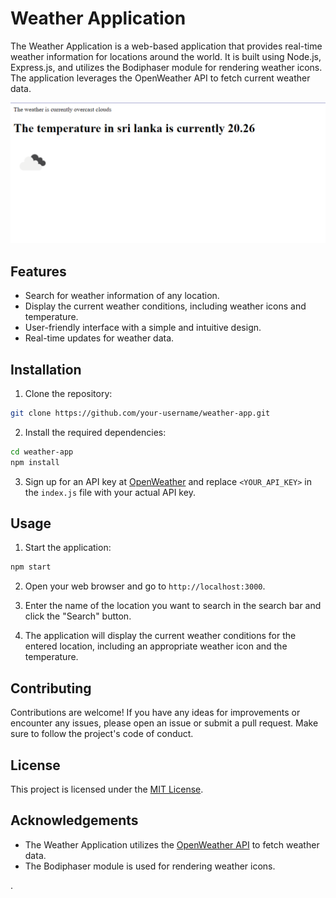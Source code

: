 

# Weather Application

The Weather Application is a web-based application that provides real-time weather information for locations around the world. It is built using Node.js, Express.js, and utilizes the Bodiphaser module for rendering weather icons. The application leverages the OpenWeather API to fetch current weather data.

![Weather Application Screenshot](screenshot.png)

## Features

- Search for weather information of any location.
- Display the current weather conditions, including weather icons and temperature.
- User-friendly interface with a simple and intuitive design.
- Real-time updates for weather data.

## Installation

1. Clone the repository:

```bash
git clone https://github.com/your-username/weather-app.git
```

2. Install the required dependencies:

```bash
cd weather-app
npm install
```

3. Sign up for an API key at [OpenWeather](https://openweathermap.org/) and replace `<YOUR_API_KEY>` in the `index.js` file with your actual API key.

## Usage

1. Start the application:

```bash
npm start
```

2. Open your web browser and go to `http://localhost:3000`.

3. Enter the name of the location you want to search in the search bar and click the "Search" button.

4. The application will display the current weather conditions for the entered location, including an appropriate weather icon and the temperature.

## Contributing

Contributions are welcome! If you have any ideas for improvements or encounter any issues, please open an issue or submit a pull request. Make sure to follow the project's code of conduct.

## License

This project is licensed under the [MIT License](LICENSE).

## Acknowledgements

- The Weather Application utilizes the [OpenWeather API](https://openweathermap.org/) to fetch weather data.
- The Bodiphaser module is used for rendering weather icons.


.

